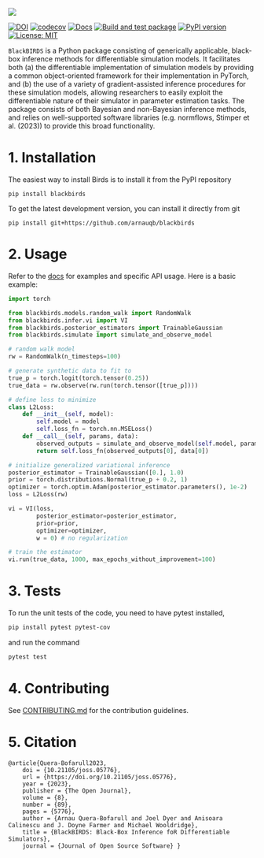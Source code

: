 ![](docs/_static/banner.png)

[![DOI](https://joss.theoj.org/papers/10.21105/joss.05776/status.svg)](https://doi.org/10.21105/joss.05776)
[![codecov](https://codecov.io/gh/arnauqb/blackbirds/branch/main/graph/badge.svg?token=HvwGGjA7qr)](https://codecov.io/gh/arnauqb/blackbirds)
[![Docs](https://github.com/arnauqb/blackbirds/actions/workflows/docs.yml/badge.svg)](https://arnau.ai/blackbirds)
[![Build and test package](https://github.com/arnauqb/birds/actions/workflows/ci.yml/badge.svg)](https://github.com/arnauqb/birds/actions/workflows/ci.yml)
[![PyPI version](https://badge.fury.io/py/blackbirds.svg)](https://badge.fury.io/py/blackbirds)
[![License: MIT](https://img.shields.io/badge/License-MIT-yellow.svg)](https://opensource.org/licenses/MIT)


`BlackBIRDS` is a Python package consisting of generically applicable, black-box inference methods for differentiable simulation models. It facilitates both (a) the differentiable implementation of simulation models by providing a common object-oriented framework for their implementation in PyTorch, and (b) the use of a variety of gradient-assisted inference procedures for these simulation models, allowing researchers to easily exploit the differentiable nature of their simulator in parameter estimation tasks. The package consists of both Bayesian and non-Bayesian inference methods, and relies on well-supported software libraries (e.g. normflows, Stimper et al. (2023)) to provide this broad functionality.


# 1. Installation

The easiest way to install Birds is to install it from the PyPI repository

```
pip install blackbirds
```

To get the latest development version, you can install it directly from git

```
pip install git+https://github.com/arnauqb/blackbirds
```

# 2. Usage

Refer to the [docs](https://arnau.ai/blackbirds) for examples and specific API usage. Here is a basic example:

```python
import torch

from blackbirds.models.random_walk import RandomWalk
from blackbirds.infer.vi import VI
from blackbirds.posterior_estimators import TrainableGaussian
from blackbirds.simulate import simulate_and_observe_model

# random walk model
rw = RandomWalk(n_timesteps=100)

# generate synthetic data to fit to
true_p = torch.logit(torch.tensor(0.25))
true_data = rw.observe(rw.run(torch.tensor([true_p])))

# define loss to minimize
class L2Loss:
    def __init__(self, model):
        self.model = model
        self.loss_fn = torch.nn.MSELoss()
    def __call__(self, params, data):
        observed_outputs = simulate_and_observe_model(self.model, params)
        return self.loss_fn(observed_outputs[0], data[0])

# initialize generalized variational inference
posterior_estimator = TrainableGaussian([0.], 1.0)
prior = torch.distributions.Normal(true_p + 0.2, 1)
optimizer = torch.optim.Adam(posterior_estimator.parameters(), 1e-2)
loss = L2Loss(rw)

vi = VI(loss,
        posterior_estimator=posterior_estimator,
        prior=prior,
        optimizer=optimizer,
        w = 0) # no regularization

# train the estimator
vi.run(true_data, 1000, max_epochs_without_improvement=100)

```

# 3. Tests

To run the unit tests of the code, you need to have pytest installed,

```bash
pip install pytest pytest-cov
```

and run the command

```bash
pytest test
```

# 4. Contributing

See [CONTRIBUTING.md](https://github.com/arnauqb/blackbirds/blob/main/CONTRIBUTING.md) for the contribution guidelines.

# 5. Citation

```
@article{Quera-Bofarull2023, 
    doi = {10.21105/joss.05776}, 
    url = {https://doi.org/10.21105/joss.05776}, 
    year = {2023}, 
    publisher = {The Open Journal}, 
    volume = {8}, 
    number = {89}, 
    pages = {5776}, 
    author = {Arnau Quera-Bofarull and Joel Dyer and Anisoara Calinescu and J. Doyne Farmer and Michael Wooldridge}, 
    title = {BlackBIRDS: Black-Box Inference foR Differentiable Simulators}, 
    journal = {Journal of Open Source Software} }
```
